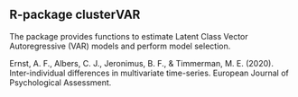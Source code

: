 ## R-package clusterVAR

The package provides functions to estimate Latent Class Vector Autoregressive (VAR) models and perform model selection.




Ernst, A. F., Albers, C. J., Jeronimus, B. F., & Timmerman, M. E. (2020). Inter-individual differences in multivariate time-series. European Journal of Psychological Assessment.
